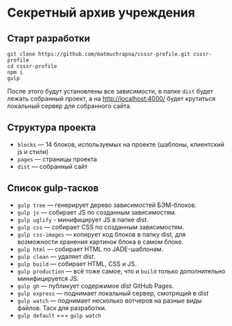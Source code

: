 # Секретный архив учреждения

## Старт разработки

    git clone https://github.com/matmuchrapna/csssr-profile.git csssr-profile
    cd csssr-profile
    npm i
    gulp

После этого будут установлены все зависимости, в папке `dist` будет лежать собранный проект, а на [http://localhost:4000/](http://localhost:4000/) будет крутиться локальный сервер для собранного сайта.

## Структура проекта

* `blocks` — 14 блоков, используемых на проекте (шаблоны, клиентский js и стили)
* `pages` — страницы проекта
* `dist` — собранный сайт

## Список gulp-тасков

* `gulp tree` — генерирует дерево зависимостей БЭМ-блоков.
* `gulp js` — собирает JS по созданным зависимостям.
* `gulp uglify` - минифицирует JS в папке _dist_.
* `gulp css` — собирает CSS по созданным зависимостям.
* `gulp css-images` — копирует код блоков в папку dist, для возможности хранения картинок блока в самом блоке.
* `gulp html` — собирает HTML по JADE-шаблонам.
* `gulp clean` — удаляет _dist_.
* `gulp build` — собирает HTML, CSS и JS.
* `gulp production` — всё тоже самое, что и `build` только дополнительно минифицируется JS.
* `gulp gh` — публикует содержимое _dist_ GitHub Pages.
* `gulp express` — поднимает локальный сервер, смотрящий в _dist_
* `gulp watch` — поднимает несколько вотчеров на разные виды файлов. Таск для разработки.
* `gulp default` === `gulp watch`

